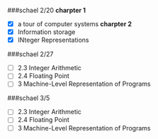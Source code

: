 ###schael 2/20
**charpter 1**
* [x]  a tour of computer systems
**charpter 2**
* [x] Information storage
* [x] INteger Representations

###schael 2/27
* [ ] 2.3 Integer Arithmetic
* [ ] 2.4 Floating Point
* [ ] 3   Machine-Level Representation of Programs

###schael 3/5
* [ ] 2.3 Integer Arithmetic
* [ ] 2.4 Floating Point
* [ ] 3   Machine-Level Representation of Programs
